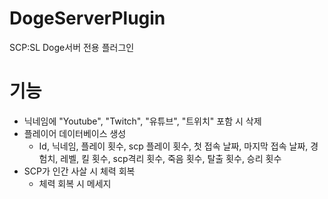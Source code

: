 # DogeServerPlugin
SCP:SL Doge서버 전용 플러그인

# 기능
 - 닉네임에 "Youtube", "Twitch", "유튜브", "트위치" 포함 시 삭제
 - 플레이어 데이터베이스 생성
   -  Id, 닉네임, 플레이 횟수, scp 플레이 횟수, 첫 접속 날짜, 마지막 접속 날짜, 경험치, 레벨, 킬 횟수, scp격리 횟수, 죽음 횟수, 탈출 횟수, 승리 횟수
 - SCP가 인간 사살 시 체력 회복
   - 체력 회복 시 메세지 

